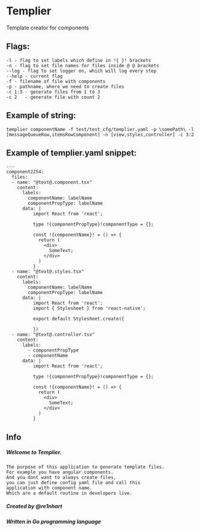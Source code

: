 # Templier
 Template creator for components

## Flags:
```
-l - flag to set labels which define in !{ }! brackets
-n - flag to set file names for files inside @ @ brackets
--log - flag to set logger on, which will log every step
--help - current flag
-f - filename of file with components	
-p - pathname, where we need to create files
-c 1:3 - generate files from 1 to 3
-c 2   - generate file with count 2
```

## Example of string: 

```
templier componentName -f test/test_cfg/templier.yaml -p \somePath\ -l [messageQueueRow,itemsRowComponent] -n [view,styles,controller] -c 3:2
```

## Example of templier.yaml snippet:

```
---
component2254:
  files:
  - name: "@text@.component.tsx"
    content:
      labels:
        componentName: labelName
        componentPropType: labelName
      data: |
          import React from 'react';
          
          type !{componentPropType}!componentType = {};
          
          const !{componentName}! = () => {
            return (
              <div>
                SomeText;
              </div>
            )
          }
  - name: "@text@.styles.tsx"
    content:
      labels:
        componentName: labelName
        componentPropType: labelName
      data: |
          import React from 'react';
          import { Stylesheet } from 'react-native';

          export default Stylesheet.create({

          })
  - name: "@text@.controller.tsx"
    content:
      labels: 
        - componentPropType
        - componentName
      data: |
          import React from 'react';
          
          type !{componentPropType}!componentType = {};
          
          const !{componentName}! = () => {
            return (
              <div>
                SomeText;
              </div>
            )
          }       
```



## Info
##### Welcome to Templier.
	The purpose of this application to generate template files.
	For example you have angular components.
	And you dont want to always create files,
	you can just define config yaml file and call this
	application with component name.
    Which are a default routine in developers live.

##### Created by @re1nhart
##### Written in Go programming language